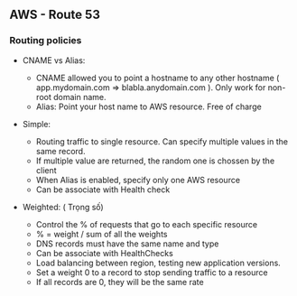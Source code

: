 ## AWS - Route 53
### Routing policies

- CNAME vs Alias:
  - CNAME allowed you to point a hostname to any other hostname ( app.mydomain.com => blabla.anydomain.com ). Only work for non-root domain name.
  - Alias: Point your host name to AWS resource. Free of charge

- Simple:
  - Routing traffic to single resource. Can specify multiple values in the same record.
  - If multiple value are returned, the random one is chossen by the client
  - When Alias is enabled, specify only one AWS resource
  - Can be associate with Health check

- Weighted: ( Trọng số)
  - Control the % of requests that go to each specific resource
  - % = weight / sum of all the weights
  - DNS records must have the same name and type
  - Can be associate with HealthChecks
  - Load balancing between region, testing new application versions.
  - Set a weight 0 to a record to stop sending traffic to a resource
  - If all records are 0, they will be the same rate


